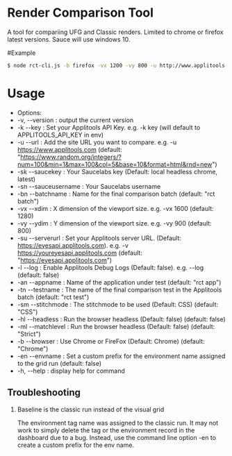 # Render Comparison Tool

A tool for compariing UFG and Classic renders.
Limited to chrome or firefox latest versions. Sauce will use windows 10.

#Example

```sh
$ node rct-cli.js -b firefox -vx 1200 -vy 800 -u http://www.applitools.com -ml Layout -bn 'rct cli example'
```

# Usage
- Options:
-  -v, --version        : output the current version
-  -k --key             : Set your Applitools API Key. e.g. -k key (will default to APPLITOOLS_API_KEY in env)
-  -u --url             : Add the site URL you want to compare. e.g. -u https://www.applitools.com (default:
                                 "https://www.random.org/integers/?num=100&min=1&max=100&col=5&base=10&format=html&rnd=new")
 - -sk --saucekey       : Your Saucelabs key (Default: local headless chrome, latest)
 - -sn --sauceusername  : Your Saucelabs username
 - -bn --batchname      : Name for the final comparison batch (default: "rct batch")
 - -vx --xdim           : X dimension of the viewport size. e.g. -vx 1600 (default: 1280)
 - -vy --ydim           : Y dimension of the viewport size. e.g. -vy 900 (default: 800)
 - -su  --serverurl     : Set your Applitools  server URL. (Default: https://eyesapi.applitools.com). e.g. -v https://youreyesapi.applitools.com (default:
                                 "https://eyesapi.applitools.com")
 - -l --log             : Enable Applitools Debug Logs (Default: false). e.g. --log (default: false)
 - -an --appname        : Name of the application under test (default: "rct app")
 - -tn --testname       : The name of the final comparison test in the Applitools batch (default: "rct test")
 - -sm --stitchmode     : The stitchmode to be used (Default: CSS) (default: "CSS")
 - -hl --headless       : Run the browser headless (Default: false) (default: false)
 - -ml --matchlevel     : Run the browser headless (Default: false) (default: "Strict")
 - -b --browser         : Use Chrome or FireFox (Default: Chrome) (default: "Chrome")
 - -en --envname        : Set a custom prefix for the environment name assigned to the grid run (default: false)
 - -h, --help           : display help for command

## Troubleshooting

1) Baseline is the classic run instead of the visual grid

   The environment tag name was assigned to the classic run. It may not work to simply delete the tag or the environment record in the dashboard due to a bug. Instead, use the command line option -en to create a custom prefix for the env name.
